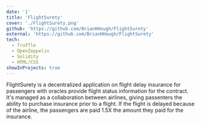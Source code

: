 ```yaml
---
date: '1'
title: 'FlightSurety'
cover: './FlightSurety.png'
github: 'https://github.com/BrianHHough/FlightSurety'
external: 'https://github.com/BrianHHough/FlightSurety'
tech:
  - Truffle
  - OpenZeppelin
  - Solidity
  - HTML/CSS
showInProjects: true
---
```


FlightSurety is a decentralized application on flight delay insurance for passengers with oracles provide flight status information for the contract. It's managed as a collaboration between airlines, giving passenters the ability to purchase insurance prior to a flight. If the flight is delayed because of the airline, the passengers are paid 1.5X the amount they paid for the insurance.
